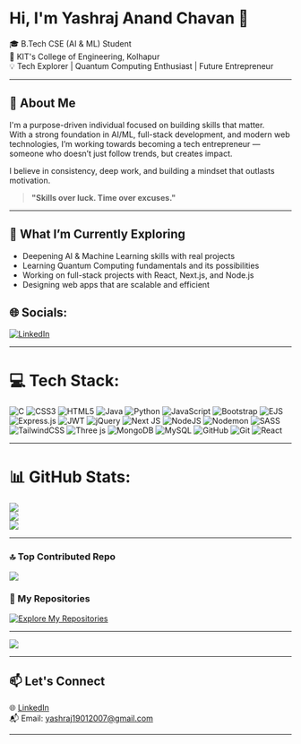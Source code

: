 # Hi, I'm Yashraj Anand Chavan 👋

🎓 B.Tech CSE (AI & ML) Student <br>
📍 KIT's College of Engineering, Kolhapur <br>
💡 Tech Explorer | Quantum Computing Enthusiast | Future Entrepreneur  

---

## 🧠 About Me

I'm a purpose-driven individual focused on building skills that matter.  
With a strong foundation in AI/ML, full-stack development, and modern web technologies, I’m working towards becoming a tech entrepreneur — someone who doesn’t just follow trends, but creates impact.

I believe in consistency, deep work, and building a mindset that outlasts motivation.  

> **"Skills over luck. Time over excuses."**


---

## 🚀 What I’m Currently Exploring

- Deepening AI & Machine Learning skills with real projects  
- Learning Quantum Computing fundamentals and its possibilities  
- Working on full-stack projects with React, Next.js, and Node.js   
- Designing web apps that are scalable and efficient  


## 🌐 Socials:
[![LinkedIn](https://img.shields.io/badge/LinkedIn-%230077B5.svg?logo=linkedin&logoColor=white)](https://linkedin.com/in/yashraj-chavan-02b891334/) 

---

# 💻 Tech Stack:
![C](https://img.shields.io/badge/c-%2300599C.svg?style=for-the-badge&logo=c&logoColor=white) ![CSS3](https://img.shields.io/badge/css3-%231572B6.svg?style=for-the-badge&logo=css3&logoColor=white) ![HTML5](https://img.shields.io/badge/html5-%23E34F26.svg?style=for-the-badge&logo=html5&logoColor=white) ![Java](https://img.shields.io/badge/java-%23ED8B00.svg?style=for-the-badge&logo=openjdk&logoColor=white) ![Python](https://img.shields.io/badge/python-3670A0?style=for-the-badge&logo=python&logoColor=ffdd54) ![JavaScript](https://img.shields.io/badge/javascript-%23323330.svg?style=for-the-badge&logo=javascript&logoColor=%23F7DF1E) ![Bootstrap](https://img.shields.io/badge/bootstrap-%238511FA.svg?style=for-the-badge&logo=bootstrap&logoColor=white) ![EJS](https://img.shields.io/badge/ejs-%23B4CA65.svg?style=for-the-badge&logo=ejs&logoColor=black) ![Express.js](https://img.shields.io/badge/express.js-%23404d59.svg?style=for-the-badge&logo=express&logoColor=%2361DAFB) ![JWT](https://img.shields.io/badge/JWT-black?style=for-the-badge&logo=JSON%20web%20tokens) ![jQuery](https://img.shields.io/badge/jquery-%230769AD.svg?style=for-the-badge&logo=jquery&logoColor=white) ![Next JS](https://img.shields.io/badge/Next-black?style=for-the-badge&logo=next.js&logoColor=white) ![NodeJS](https://img.shields.io/badge/node.js-6DA55F?style=for-the-badge&logo=node.js&logoColor=white) ![Nodemon](https://img.shields.io/badge/NODEMON-%23323330.svg?style=for-the-badge&logo=nodemon&logoColor=%BBDEAD) ![SASS](https://img.shields.io/badge/SASS-hotpink.svg?style=for-the-badge&logo=SASS&logoColor=white) ![TailwindCSS](https://img.shields.io/badge/tailwindcss-%2338B2AC.svg?style=for-the-badge&logo=tailwind-css&logoColor=white) ![Three js](https://img.shields.io/badge/threejs-black?style=for-the-badge&logo=three.js&logoColor=white) ![MongoDB](https://img.shields.io/badge/MongoDB-%234ea94b.svg?style=for-the-badge&logo=mongodb&logoColor=white) ![MySQL](https://img.shields.io/badge/mysql-4479A1.svg?style=for-the-badge&logo=mysql&logoColor=white) ![GitHub](https://img.shields.io/badge/github-%23121011.svg?style=for-the-badge&logo=github&logoColor=white) ![Git](https://img.shields.io/badge/git-%23F05033.svg?style=for-the-badge&logo=git&logoColor=white) ![React](https://img.shields.io/badge/react-%2320232a.svg?style=for-the-badge&logo=react&logoColor=%2361DAFB)

---

# 📊 GitHub Stats:
![](https://github-readme-stats.vercel.app/api?username=Yashraj2007&theme=dark&hide_border=false&include_all_commits=false&count_private=false)<br/>
![](https://nirzak-streak-stats.vercel.app/?user=Yashraj2007&theme=dark&hide_border=false)<br/>
![](https://github-readme-stats.vercel.app/api/top-langs/?username=Yashraj2007&theme=dark&hide_border=false&include_all_commits=false&count_private=false&layout=compact)

---

### 🔝 Top Contributed Repo
![](https://github-contributor-stats.vercel.app/api?username=Yashraj2007&limit=5&theme=dark&combine_all_yearly_contributions=true)<br/>
### 📂 My Repositories

[![Explore My Repositories](https://img.shields.io/badge/GitHub-Repositories-blue?logo=github)](https://github.com/Yashraj2007?tab=repositories)


---

[![](https://visitcount.itsvg.in/api?id=Yashraj2007&icon=0&color=0)](https://visitcount.itsvg.in)



---
## 📫 Let's Connect

🌐 [LinkedIn](https://www.linkedin.com/in/yashraj-chavan-02b891334/) <br>
📬 Email: yashraj19012007@gmail.com  

---

